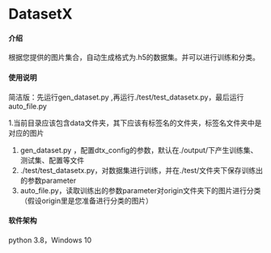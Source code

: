 # DatasetX
#### 介绍
根据您提供的图片集合，自动生成格式为.h5的数据集。并可以进行训练和分类。

#### 使用说明
简洁版：先运行gen_dataset.py ,再运行./test/test_datasetx.py，最后运行auto_file.py

1.当前目录应该包含data文件夹，其下应该有标签名的文件夹，标签名文件夹中是对应的图片
1.  gen_dataset.py ，配置dtx_config的参数，默认在./output/下产生训练集、测试集、配置等文件
2.  ./test/test_datasetx.py，对数据集进行训练，并在./test/文件夹下保存训练出的参数parameter
3.  auto_file.py，读取训练出的参数parameter对origin文件夹下的图片进行分类（假设origin里是您准备进行分类的图片）



#### 软件架构
python 3.8，Windows 10



